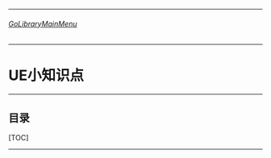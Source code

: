 ___________________________________________________________________________________________
###### [GoLibraryMainMenu](../LibraryMainMenu.md)
___________________________________________________________________________________________
# UE小知识点
___________________________________________________________________________________________


## 目录

[TOC]

___________________________________________________________________________________________

